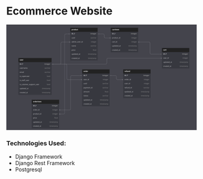 # Ecommerce Website

![Ecommerce website ER MODEL!](./Ecommerce.png)

### Technologies Used:
- Django Framework
- Django Rest Framework
- Postgresql
    
